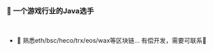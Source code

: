 ###  👋 一个游戏行业的Java选手
<br />

- 🔭 熟悉eth/bsc/heco/trx/eos/wax等区块链... 有偿开发，需要可联系💬

<!--
**liaojiacan/liaojiacan** is a ✨ _special_ ✨ repository because its `README.md` (this file) appears on your GitHub profile.

Here are some ideas to get you started:

- 🔭 I’m currently working on ...
- 🌱 I’m currently learning ...
- 👯 I’m looking to collaborate on ...
- 🤔 I’m looking for help with ...
- 💬 Ask me about ...
- 📫 How to reach me: ...
- 😄 Pronouns: ...
- ⚡ Fun fact: ...
-->
